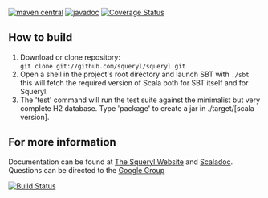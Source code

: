 [![maven central](https://maven-badges.herokuapp.com/maven-central/org.squeryl/squeryl_2.12/badge.svg)](https://maven-badges.herokuapp.com/maven-central/org.squeryl/squeryl_2.12)
[![javadoc](http://javadoc-badge.appspot.com/org.squeryl/squeryl_2.12.svg?label=scaladoc)](http://javadoc-badge.appspot.com/org.squeryl/squeryl_2.12/org/squeryl/index.html?javadocio=true)
[![Coverage Status](https://coveralls.io/repos/github/ElfoLiNk/squeryl/badge.svg?branch=master)](https://coveralls.io/github/ElfoLiNk/squeryl?branch=master)

## How to build
1. Download or clone repository:  
     `git clone git://github.com/squeryl/squeryl.git`
2. Open a shell in the project's root directory and launch SBT with `./sbt`
   this will fetch the required version of Scala both for
   SBT itself and for Squeryl.
3. The 'test' command will run the test suite against the
   minimalist but very complete H2 database.
   Type 'package' to create a jar in ./target/[scala version].

## For more information
Documentation can be found at [The Squeryl Website][1] and [Scaladoc][3]. Questions can be directed to the [Google Group][2]

[![Build Status](https://travis-ci.org/squeryl/squeryl.svg?branch=master)](https://travis-ci.org/squeryl/squeryl)

[1]: https://squeryl.github.io
[2]: https://groups.google.com/forum/#!forum/squeryl
[3]: http://javadoc-badge.appspot.com/org.squeryl/squeryl_2.12/org/squeryl/index.html

